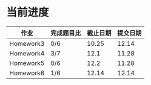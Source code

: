 # 当前进度



| 作业      | 完成题目比 | 截止日期 | 提交日期 |
| --------- | ---------- | -------- | -------- |
| Homework3 | 0/6        | 10.25    | 12.14    |
| Homework4 | 3/7        | 12.1     | 11.28    |
| Homework5 | 0/6        | 12.2     | 11.28    |
| Homework6 | 1/6        | 12.14    | 12.14    |

